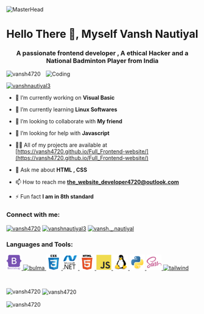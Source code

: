 ![MasterHead](https://www.audienceplanet.com/root/template/1//images/web-development.gif)
<h1 align="center">Hello There 👋, Myself Vansh Nautiyal</h1>
<h3 align="center">A passionate frontend developer , A ethical Hacker and a National Badminton Player from India</h3>
<img align="right" alt="Coding" width="400" src="https://cdn.dribbble.com/users/926537/screenshots/4502924/media/79e26abb3fb85b42f2722cf22da095dc.gif">
<p align="left"> <img src="https://komarev.com/ghpvc/?username=vansh4720&label=Profile%20views&color=0e75b6&style=flat" alt="vansh4720" /> </p>

<p align="left"> <a href="https://twitter.com/vanshnautiyal3" target="blank"><img src="https://img.shields.io/twitter/follow/vanshnautiyal3?logo=twitter&style=for-the-badge" alt="vanshnautiyal3" /></a> </p>

- 🔭 I’m currently working on **Visual Basic**

- 🌱 I’m currently learning **Linux Softwares**

- 👯 I’m looking to collaborate with **My friend**

- 🤝 I’m looking for help with **Javascript**

- 👨‍💻 All of my projects are available at [https://vansh4720.github.io/Full_Frontend-website/](https://vansh4720.github.io/Full_Frontend-website/)

- 💬 Ask me about **HTML , CSS**

- 📫 How to reach me **the_website_developer4720@outlook.com**

- ⚡ Fun fact **I am in 8th standard**

<h3 align="left">Connect with me:</h3>
<p align="left">
<a href="https://codepen.io/vansh4720" target="blank"><img align="center" src="https://raw.githubusercontent.com/rahuldkjain/github-profile-readme-generator/master/src/images/icons/Social/codepen.svg" alt="vansh4720" height="30" width="40" /></a>
<a href="https://twitter.com/vanshnautiyal3" target="blank"><img align="center" src="https://raw.githubusercontent.com/rahuldkjain/github-profile-readme-generator/master/src/images/icons/Social/twitter.svg" alt="vanshnautiyal3" height="30" width="40" /></a>
<a href="https://instagram.com/vansh._.nautiyal" target="blank"><img align="center" src="https://raw.githubusercontent.com/rahuldkjain/github-profile-readme-generator/master/src/images/icons/Social/instagram.svg" alt="vansh._.nautiyal" height="30" width="40" /></a>
</p>

<h3 align="left">Languages and Tools:</h3>
<p align="left"> <a href="https://getbootstrap.com" target="_blank" rel="noreferrer"> <img src="https://raw.githubusercontent.com/devicons/devicon/master/icons/bootstrap/bootstrap-plain-wordmark.svg" alt="bootstrap" width="40" height="40"/> </a> <a href="https://bulma.io/" target="_blank" rel="noreferrer"> <img src="https://raw.githubusercontent.com/gilbarbara/logos/804dc257b59e144eaca5bc6ffd16949752c6f789/logos/bulma.svg" alt="bulma" width="40" height="40"/> </a> <a href="https://www.w3schools.com/css/" target="_blank" rel="noreferrer"> <img src="https://raw.githubusercontent.com/devicons/devicon/master/icons/css3/css3-original-wordmark.svg" alt="css3" width="40" height="40"/> </a> <a href="https://dotnet.microsoft.com/" target="_blank" rel="noreferrer"> <img src="https://raw.githubusercontent.com/devicons/devicon/master/icons/dot-net/dot-net-original-wordmark.svg" alt="dotnet" width="40" height="40"/> </a> <a href="https://www.w3.org/html/" target="_blank" rel="noreferrer"> <img src="https://raw.githubusercontent.com/devicons/devicon/master/icons/html5/html5-original-wordmark.svg" alt="html5" width="40" height="40"/> </a> <a href="https://developer.mozilla.org/en-US/docs/Web/JavaScript" target="_blank" rel="noreferrer"> <img src="https://raw.githubusercontent.com/devicons/devicon/master/icons/javascript/javascript-original.svg" alt="javascript" width="40" height="40"/> </a> <a href="https://www.linux.org/" target="_blank" rel="noreferrer"> <img src="https://raw.githubusercontent.com/devicons/devicon/master/icons/linux/linux-original.svg" alt="linux" width="40" height="40"/> </a> <a href="https://www.python.org" target="_blank" rel="noreferrer"> <img src="https://raw.githubusercontent.com/devicons/devicon/master/icons/python/python-original.svg" alt="python" width="40" height="40"/> </a> <a href="https://sass-lang.com" target="_blank" rel="noreferrer"> <img src="https://raw.githubusercontent.com/devicons/devicon/master/icons/sass/sass-original.svg" alt="sass" width="40" height="40"/> </a> <a href="https://tailwindcss.com/" target="_blank" rel="noreferrer"> <img src="https://www.vectorlogo.zone/logos/tailwindcss/tailwindcss-icon.svg" alt="tailwind" width="40" height="40"/> </a> </p><br>

<p><img align="left" src="https://github-readme-stats.vercel.app/api/top-langs?username=vansh4720&show_icons=true&locale=en&layout=compact" alt="vansh4720" /></p>

<p>&nbsp;<img align="center" src="https://github-readme-stats.vercel.app/api?username=vansh4720&show_icons=true&locale=en" alt="vansh4720" /></p>

<p><img align="center" src="https://github-readme-streak-stats.herokuapp.com/?user=vansh4720&" alt="vansh4720" /></p>
